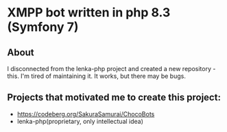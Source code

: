 # XMPP bot written in php 8.3 (Symfony 7)

## About

I disconnected from the lenka-php project and created a new repository - this.
I'm tired of maintaining it. It works, but there may be bugs.

## Projects that motivated me to create this project:

* https://codeberg.org/SakuraSamurai/ChocoBots
* lenka-php(proprietary, only intellectual idea)
